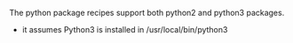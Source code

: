The python package recipes support both python2 and python3 packages.

- it assumes Python3 is installed in /usr/local/bin/python3